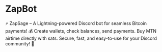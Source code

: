 # ZapBot
⚡ ZapSage – A Lightning-powered Discord bot for seamless Bitcoin payments! 💰 Create wallets, check balances, send payments. Buy MTN airtime directly with sats. Secure, fast, and easy-to-use for your Discord community! 🚀
